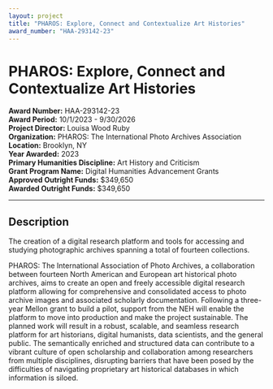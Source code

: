 ```yaml
---
layout: project
title: "PHAROS: Explore, Connect and Contextualize Art Histories"
award_number: "HAA-293142-23"
---
```



# PHAROS: Explore, Connect and Contextualize Art Histories

**Award Number:** HAA-293142-23  
**Award Period:** 10/1/2023 - 9/30/2026  
**Project Director:** Louisa Wood Ruby  
**Organization:** PHAROS: The International Photo Archives Association  
**Location:** Brooklyn, NY  
**Year Awarded:** 2023  
**Primary Humanities Discipline:** Art History and Criticism  
**Grant Program Name:** Digital Humanities Advancement Grants  
**Approved Outright Funds:** $349,650  
**Awarded Outright Funds:** $349,650  

---

## Description

<p>The creation of a digital research platform and tools for accessing and studying photographic archives spanning a total of fourteen collections.</p>
<p>PHAROS: The International Association of Photo Archives, a collaboration between fourteen North American and European art historical photo archives, aims to create an open and freely accessible digital research platform allowing for comprehensive and consolidated access to photo archive images and associated scholarly documentation. Following a three-year Mellon grant to build a pilot, support from the NEH will enable the platform to move into production and make the project sustainable. The planned work will result in a robust, scalable, and seamless research platform for art historians, digital humanists, data scientists, and the general public. The semantically enriched and structured data can contribute to a vibrant culture of open scholarship and collaboration among researchers from multiple disciplines, disrupting barriers that have been posed by the difficulties of navigating proprietary art historical databases in which information is siloed.</p>
